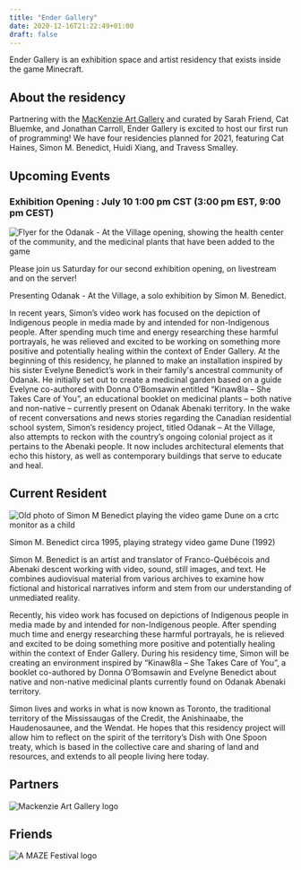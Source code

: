 ```yaml
---
title: "Ender Gallery"
date: 2020-12-16T21:22:49+01:00
draft: false
---
```


Ender Gallery is an exhibition space and artist residency that exists inside the game Minecraft. 

## About the residency

Partnering with the [MacKenzie Art Gallery](https://mackenzie.art/) and curated by Sarah Friend, Cat Bluemke, and Jonathan Carroll, Ender Gallery is excited to host our first run of programming! We have four residencies planned for 2021, featuring Cat Haines, Simon M. Benedict, Huidi Xiang, and Travess Smalley.

## Upcoming Events

### Exhibition Opening : July 10 1:00 pm CST (3:00 pm EST, 9:00 pm CEST)

<img src="/Simon_M_Benedict_exhibition_flyer.jpg" alt="Flyer for the Odanak - At the Village opening, showing the health center of the community, and the medicinal plants that have been added to the game" class="full">

Please join us Saturday for our second exhibition opening, on livestream and on the server!

Presenting Odanak - At the Village, a solo exhibition by Simon M. Benedict. 

In recent years, Simon’s video work has focused on the depiction of Indigenous people in media made by and intended for non-Indigenous people. After spending much time and energy researching these harmful portrayals, he was relieved and excited to be working on something more positive and potentially healing within the context of Ender Gallery. At the beginning of this residency, he planned to make an installation inspired by his sister Evelyne Benedict’s work in their family's ancestral community of Odanak. He initially set out to create a medicinal garden based on a guide Evelyne co-authored with Donna O’Bomsawin entitled “Kinaw8la – She Takes Care of You”, an educational booklet on medicinal plants – both native and non-native – currently present on Odanak Abenaki territory. In the wake of recent conversations and news stories regarding the Canadian residential school system, Simon’s residency project, titled Odanak – At the Village, also attempts to reckon with the country’s ongoing colonial project as it pertains to the Abenaki people. It now includes architectural elements that echo this history, as well as contemporary buildings that serve to educate and heal.

<!-- ## Current Exhibition

<img src="/Cat_Haines_exhibition_flyer.jpg" alt="Flyer for the (g)Ender Gallery opening, showing the entrance to the art gallery/reconstruction of Haines's vulva and vagina in Minecraft in front of a pink sunset, with exhibition opening details in text superimposed" class="full">

(g)Ender Gallery is a solo exhibition of the work of Cat Haines, developed during her residency on the Ender Gallery Minecraft server. Combining photography, poetry, and monumental Minecraft builds, (g)Ender Gallery explores the platform’s potential for queer and trans intimacies. The exhibition is a playful transfeminist intervention into yonic art canon that uses worldbuilding as a means of trans agency. The body of work features a colossal reconstruction of the artist’s surgically-constructed vagina that contains a gallery of text and images that reflect upon moments of her transition. The project investigates the affordances of the Minecraft platform to reject a cisgender reading of transition, through recentering narratives of trans joy.

[HOW TO JOIN THE SERVER](https://ender.gallery/howtojoin) -->

## Current Resident

<p class="above-caption">
  <img src="/Simon_computer_circa1995.jpg" alt="Old photo of Simon M Benedict playing the video game Dune on a crtc monitor as a child" class="full">
</p>
<p class="caption">Simon M. Benedict circa 1995, playing strategy video game Dune (1992)</p>

Simon M. Benedict is an artist and translator of Franco-Québécois and Abenaki descent working with video, sound, still images, and text. He combines audiovisual material from various archives to examine how fictional and historical narratives inform and stem from our understanding of unmediated reality.

Recently, his video work has focused on depictions of Indigenous people in media made by and intended for non-Indigenous people. After spending much time and energy researching these harmful portrayals, he is relieved and excited to be doing something more positive and potentially healing within the context of Ender Gallery. During his residency time, Simon will be creating an environment inspired by “Kinaw8la – She Takes Care of You”, a booklet co-authored by Donna O’Bomsawin and Evelyne Benedict about native and non-native medicinal plants currently found on Odanak Abenaki territory.

Simon lives and works in what is now known as Toronto, the traditional territory of the Mississaugas of the Credit, the Anishinaabe, the Haudenosaunee, and the Wendat. He hopes that this residency project will allow him to reflect on the spirit of the territory’s Dish with One Spoon treaty, which is based in the collective care and sharing of land and resources, and extends to all people living here today.

## Partners

<img src="/MAG_Logo.png" alt="Mackenzie Art Gallery logo" class="partner">

## Friends

<img src="/invert_AMAZE.png" alt="A MAZE Festival logo" class="friend">
